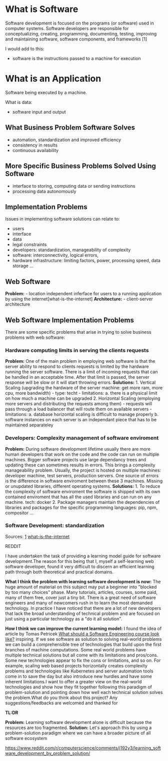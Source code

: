 # What is Software
Software development is focused on the programs (or software) used in computer systems. Software developers are responsible for conceptualizing, creating, programming, documenting, testing, improving and maintaining software, software components, and frameworks [1]

I would add to this:
- software is the instructions passed to a machine for execution

# What is an Application
Software being executed by a machine.

What is data:
- software input and output

## What Business Problem Software Solves
- automation, standardization and improved efficiency
- consistency in results
- continuous availability

## More Specific Business Problems Solved Using Software
- interface to storing, computing data or sending instructions
- processing data autonomously


## Implementation Problems
Issues in implementing software solutions can relate to:
- users
- interface
- data
- legal constraints
- developers: standardization, manageability of complexity
- software: interconnectivity, logical errors, 
- hardware infrastructure: limiting factors, power, processing speed, data storage ...

## Web Software
**Problem:**
    - location independent inferface for users to a running application by using the internet[what-is-the-internet]
**Architecture:**
    - client-server architecture

## Web Software Implementation Problems
There are some specific problems that arise in trying to solve business problems with web software:

### Hardware computing limits in serving the clients requests
**Problem:**
One of the main problem in employing web software is that the server ability to respond to clients requests is limited by the hardware running the server software. There is a limit of incoming requests that can be handled in an acceptable time. After that limit is passed, the server response will be slow or it will start throwing errors.
    **Solutions:**
    1. Vertical Scaling (upgrading the hardware of the server machine: get more ram, more cpu, more bandwidth)
        - type: techt
        - limitations: 
            a. there is a physical limit on how much a machine can be upgraded
    2. Horizontal Scaling (employing more servers and distributing the requests among them)
        - requests will pass through a load balancer that will route them on available servers
        - limitations: 
            a. database horizontal scaling is difficult to manage properly
            b. software instances on each server is an independant piece that has to be maintained separateley

### Developers: Complexity management of software enviroment
**Problem:**
During software development lifetime usually there are more human developers that work on the code and the code can run on multiple machines. Bigger software projects use large dependancy trees and updating these can sometimes results in errors. This brings a complexity manageability problem. Usually, the project is hosted on multiple machines: developer machine, test servers, production servers. One source of errors is the difference in software enviroment between these 3 machines. Missing or unupdated libraries, different operating systems.
    **Solutions:**
    1. To reduce the complexity of software enviroment the software is shipped with its own contained enviroment that has all the used libraries and can run on any machine. tech: docker
    2. Package managers maintain the dependencies of libraries and packages for the specific programming languages: pip, npm, compositor ...
    


### Software Development: standardization

Sources:
[1](https://blog.devmountain.com/web-development-vs-software-development-which-is-the-better-career-choice/)
[what-is-the-internet](https://en.wikipedia.org/wiki/Internet)


REDDIT

I have undertaken the task of providing a learning model guide for software development.The reason for this being that I, myself a self-learning web software developer, found it very difficult to discern an efficient learning path through both theoretical and practical domains.

**What I think the problem with learning software development is now:**
The huge amount of material on this subject may put a beginner into "blocked by too many choices" phase. Many tutorials, articles, courses, some paid, many of them free, cover just a tiny bit. There is a great need of software engineers and many of newcomers rush in to learn the most demanded technology. In practice I have noticed that there are a lot of new developers that lack the broad understanding of technical problem and are focused on just using a particular technology as a "do it all solution".

**How I think we can improve the current learning model:**
I found the idea of article by Tomas Petricek [What should a Software Engineering course look like?](http://tomasp.net/blog/2019/software-engineering/) inspiring. If we see software as solution to solving real-world problems we can build a comprehensible tree of technologies that build upon the first branches of machine computations. Some real world problems have multiple technical solutions but all come with its limitations and pros/cons. Some new technologies appear to fix the cons or limitations, and so on. For example, scaling web based projects horizontally creates complexity problems and technologies like Kubernetes and server automation tools come in to save the day but also introduce new hurdles and have some inherent limitations.I want to offer a greater view on the real-world technologies and show how they fit together following this paradigm of problem-solution and pointing down how well each technical solution solves the problem.What do you think about this project? Any suggestions/feedbacks are welcomed and thanked for

**TL:DR**

**Problem:** 
Learning software development alone is difficult because the resources are too fragmented.
**Solution:**
Let's approach this by using a problem-solution paradigm where we can have a broader picture of all software ecosystem

https://www.reddit.com/r/computerscience/comments/j192y3/learning_software_development_by_problem_solution/
